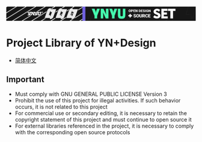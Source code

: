 ![logo](VI/banner_top_en_dark.jpg)

# Project Library of YN+Design
- [简体中文](READM.md)

## Important
* Must comply with GNU GENERAL PUBLIC LICENSE Version 3
* Prohibit the use of this project for illegal activities. If such behavior occurs, it is not related to this project 
* For commercial use or secondary editing, it is necessary to retain the copyright statement of this project and must continue to open source it
* For external libraries referenced in the project, it is necessary to comply with the corresponding open source protocols